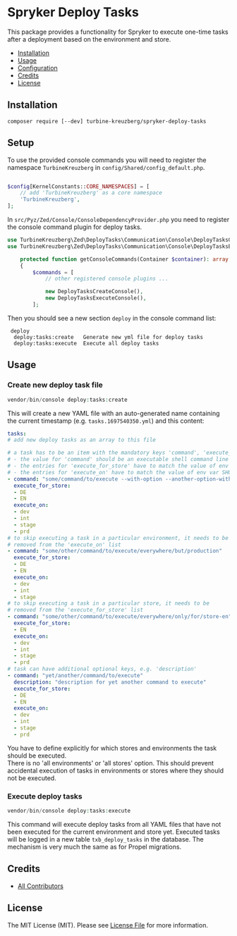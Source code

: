 # Spryker Deploy Tasks

This package provides a functionality for Spryker to execute one-time tasks after a deployment based on the environment and store.  

* [Installation](#installation)
* [Usage](#usage)
* [Configuration](#configuration)
* [Credits](#credits)
* [License](#license)

## Installation

```
composer require [--dev] turbine-kreuzberg/spryker-deploy-tasks
```

## Setup

To use the provided console commands you will need to register the namespace `TurbineKreuzberg` in `config/Shared/config_default.php`.

```php

$config[KernelConstants::CORE_NAMESPACES] = [
    // add 'TurbineKreuzberg' as a core namespace
    'TurbineKreuzberg',
];
```

In `src/Pyz/Zed/Console/ConsoleDependencyProvider.php` you need to register the console command plugin for deploy tasks.

```php
use TurbineKreuzberg\Zed\DeployTasks\Communication\Console\DeployTasksCreateConsole;
use TurbineKreuzberg\Zed\DeployTasks\Communication\Console\DeployTasksExecuteConsole;

    protected function getConsoleCommands(Container $container): array
    {
        $commands = [
            // other registered console plugins ...

            new DeployTasksCreateConsole(),
            new DeployTasksExecuteConsole(),
        ];
```

Then you should see a new section `deploy` in the console command list:
```text
 deploy
  deploy:tasks:create   Generate new yml file for deploy tasks
  deploy:tasks:execute  Execute all deploy tasks
```

## Usage

### Create new deploy task file

```php
vendor/bin/console deploy:tasks:create
```

This will create a new YAML file with an auto-generated name containing the current timestamp (e.g. `tasks.1697540350.yml`) and this content:
    
```yaml
tasks:
# add new deploy tasks as an array to this file

# a task has to be an item with the mandatory keys 'command', 'execute_for_store' and 'execute_on'
# - the value for 'command' should be an executable shell command line (multiple commands and options possible)
# - the entries for 'execute_for_store' have to match the value of env var APPLICATION_STORE
# - the entries for 'execute_on' have to match the value of env var SHOP_ENV (dev,int,stage,prd)
- command: "some/command/to/execute --with-option --another-option-with-value foo && some/other/command"
  execute_for_store:
  - DE
  - EN
  execute_on:
  - dev
  - int
  - stage
  - prd
# to skip executing a task in a particular environment, it needs to be
# removed from the 'execute_on' list
- command: "some/other/command/to/execute/everywhere/but/production"
  execute_for_store:
  - DE
  - EN
  execute_on:
  - dev
  - int
  - stage
# to skip executing a task in a particular store, it needs to be
# removed from the 'execute_for_store' list
- command: "some/other/command/to/execute/everywhere/only/for/store-en"
  execute_for_store:
  - EN
  execute_on:
  - dev
  - int
  - stage
  - prd
# task can have additional optional keys, e.g. 'description'
- command: "yet/another/command/to/execute"
  description: "description for yet another command to execute"
  execute_for_store:
  - DE
  - EN
  execute_on:
  - dev
  - int
  - stage
  - prd
```

You have to define explicitly for which stores and environments the task should be executed.  
There is no 'all environments' or 'all stores' option. This should prevent accidental execution of tasks in 
environments or stores where they should not be executed.

### Execute deploy tasks

```php
vendor/bin/console deploy:tasks:execute
```

This command will execute deploy tasks from all YAML files that have not been executed for the current environment and store yet.
Executed tasks will be logged in a new table `txb_deploy_tasks` in the database. 
The mechanism is very much the same as for Propel migrations.

## Credits

- [All Contributors](../../../-/graphs/main)

## License

The MIT License (MIT). Please see [License File](LICENSE.md) for more information.
